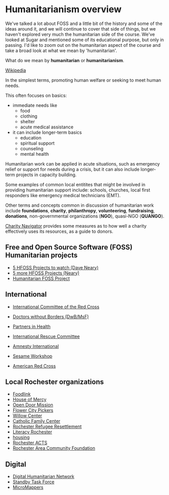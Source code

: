 
# Humanitarianism overview

We've talked a lot about FOSS and a little bit of the history and some of
the ideas around it, and we will continue to cover that side of things, but
we haven't explored very much the humanitarian side of the course. We've
looked at Sugar and mentioned some of its educational purpose, but only in
passing. I'd like to zoom out on the humanitarian aspect of the course and
take a broad look at what we mean by 'humanitarian'.

What do we mean by **humanitarian** or **humanitarianism**. 

[Wikipedia](https://en.wikipedia.org/wiki/Humanitarianism)

In the simplest terms, promoting human welfare or seeking to meet human
needs.

This often focuses on basics: 

  * immediate needs like
    * food
    * clothing
    * shelter 
    * acute medical assistance
  * it can include longer-term basics
    * education
    * spiritual support
    * counseling 
    * mental health

Humanitarian work can be applied in acute situations, such as emergency relief
or support for needs during a crisis, but it can also include longer-term
projects in capacity building.

Some examples of common local entitites that might be involved in providing
humanitarian support include: schools, churches, local first responders like
emergency medical technicians (EMT).


Other terms and concepts common in discussion of humanitarian work include **foundations**, **charity**, **philanthropy**, **volunteering**, **fundraising**, **donations**, non-governmental organizations (**NGO**), quasi-NGO (**QUANGO**).

[Charity Navigator](https://www.charitynavigator.org/) provides some measures as to how well a charity effectively uses its resources, as a guide to donors.


## Free and Open Source Software (FOSS) Humanitarian projects

  * [5 HFOSS Projects to watch (Dave Neary)](https://opensource.com/life/14/11/five-humanitarian-open-source-projects)
  * [5 more HFOSS Projects (Neary)](https://opensource.com/life/15/4/5-more-humanitarian-foss-projects)
  * [Humanitarian FOSS Project](http://hfoss.org/)

## International

  * [International Committee of the Red Cross](https://www.icrc.org/)
  * [Doctors without Borders (DwB/MsF)](http://www.doctorswithoutborders.org/)
  * [Partners in Health](https://www.pih.org/)
  * [International Rescue Committee](https://www.rescue.org/)
  * [Amnesty International](https://www.amnesty.org/en/)

  * [Sesame Workshop](http://www.sesameworkshop.org/)
  * [American Red Cross](http://www.redcross.org/)

## Local Rochester organizations

  * [Foodlink ](http://foodlinkny.org/)
  * [House of Mercy ](http://houseofmercyrochester.org/)
  * [Open Door Mission ](https://opendoormission.com/)
  * [Flower City Pickers](http://www.flowercitypickers.com/)
  * [Willow Center](https://willowcenterny.org/)
  * [Catholic Family Center](https://www.cfcrochester.org/)
  * [Rochester Refugee Resettlement](https://www.rochesterrefugeenetwork.org/rrrs/)
  * [Literacy Rochester](https://literacyrochester.org/)
  * [housing](http://www.raihn.org)
  * [Rochester ACTS](https://sites.google.com/site/rochesteracts/)
  * [Rochester Area Community Foundation](http://www.actrochester.org/)

## Digital

  * [Digital Humanitarian Network](http://digitalhumanitarians.com/)
  * [Standby Task Force](http://www.standbytaskforce.org/)
  * [MicroMappers](http://micromappers.com/)


